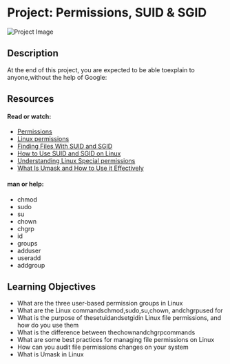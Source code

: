 # Project: Permissions, SUID & SGID

![Project Image](https://hbtn-gallery.s3.eu-central-1.amazonaws.com/8DGJ9APC5NZU19J8.png)

## Description



At the end of this project, you are expected to be able toexplain to anyone,without the help of Google:

## Resources

#### Read or watch:

* [Permissions](/rltoken/L81jTZxoWumzWg0cMXUUNw)
* [Linux permissions](/rltoken/BE3ezOOmmZU3A3k_QSV3HQ)
* [Finding Files With SUID and SGID](/rltoken/w7XOpQghFJk6u2bh5vo1Tg)
* [How to Use SUID and SGID on Linux](/rltoken/MjBVslEvosZgrMjMaEbQUw)
* [Understanding Linux Special permissions](/rltoken/IH8C7rnYYKgTrR1-B-lcNA)
* [What Is Umask and How to Use it Effectively](/rltoken/-MTOEIciTBPQUyAp5k_r9A)

#### man or help:

* chmod
* sudo
* su
* chown
* chgrp
* id
* groups
* adduser
* useradd
* addgroup


## Learning Objectives

* What are the three user-based permission groups in Linux
* What are the Linux commandschmod,sudo,su,chown, andchgrpused for
* What is the purpose of thesetuidandsetgidin Linux file permissions, and how do you use them
* What is the difference between thechownandchgrpcommands
* What are some best practices for managing file permissions on Linux
* How can you audit file permissions changes on your system
* What is Umask in Linux


